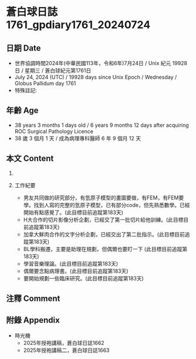 [_metadata_:encoding]: - "utf-8"
[_metadata_:language]: - "zh-Hant-TW"
[_metadata_:fileformat]: - "markdown"
[_metadata_:MIME_type]: - "text/plain"
[_metadata_:markdown_version]: - "commonmark version 0.30"
[_metadata_:markdown_spec]: - "https://spec.commonmark.org/0.30/"

# 蒼白球日誌1761_gpdiary1761_20240724 #

## 日期 Date ##

* 世界協調時間2024年(中華民國113年，令和6年)7月24日 / Unix 紀元 19928 日 / 星期三 / 蒼白球紀元第1761日
* July 24, 2024 (UTC) / 19928 days since Unix Epoch / Wednesday / Globus Pallidum day 1761
* 特殊註記:

## 年齡 Age ##

* 38 years 3 months 1 days old / 6 years 9 months 12 days after acquiring ROC Surgical Pathology Licence
* 38 歲 3 個月 1 天 / 成為病理專科醫師 6 年 9 個月 12 天

## 本文 Content ##

1. 

2. 工作紀要

    - 男友共同做的研究部分，有氫原子模型的畫圖要做，有FEM，有FEM要學。找到人寫的完整的氫原子模型，已有部分code，但先熟悉數學。已經開始有點感覺了。(此目標目前追蹤第183天)
    - H大合作的切片影像分析企劃，已經交了第一批切片給他訓練。(此目標目前追蹤第183天)
    - 加拿大鮮肉合作的文字分析企劃，已經交出了第二批指示。(此目標目前追蹤第183天)
    - BL學科搬遷，主要是助理在規劃，但偶爾也要盯一下 (此目標目前追蹤第183天)
    - 學習音樂理論。(此目標目前追蹤第183天)
    - 偶爾要念點病理書。(此目標目前追蹤第183天)
    - 要開始規劃一些臨床研究。(此目標目前追蹤第183天)

## 注釋 Comment ##


## 附錄 Appendix ##

* 時光機
    - 2025年授袍講稿，蒼白球日誌1662
    - 2025年授袍講稿二，蒼白球日誌1663
